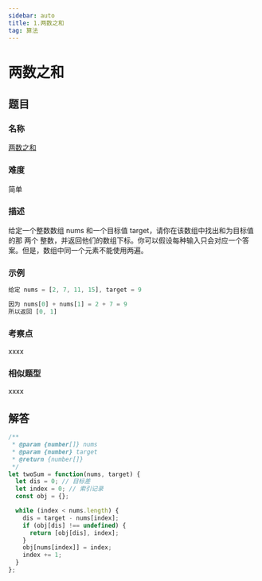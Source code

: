 ```yaml
---
sidebar: auto
title: 1.两数之和
tag: 算法
---
```


# 两数之和

## 题目

### 名称

[两数之和](https://leetcode-cn.com/problems/two-sum/)

### 难度

简单

### 描述

给定一个整数数组 nums 和一个目标值 target，请你在该数组中找出和为目标值的那 两个 整数，并返回他们的数组下标。你可以假设每种输入只会对应一个答案。但是，数组中同一个元素不能使用两遍。

### 示例

```javascript
给定 nums = [2, 7, 11, 15], target = 9

因为 nums[0] + nums[1] = 2 + 7 = 9
所以返回 [0, 1]
```

### 考察点

xxxx

### 相似题型

xxxx

## 解答

```javascript
/**
 * @param {number[]} nums
 * @param {number} target
 * @return {number[]}
 */
let twoSum = function(nums, target) {
  let dis = 0; // 目标差
  let index = 0; // 索引记录
  const obj = {};

  while (index < nums.length) {
    dis = target - nums[index];
    if (obj[dis] !== undefined) {
      return [obj[dis], index];
    }
    obj[nums[index]] = index;
    index += 1;
  }
};
```
